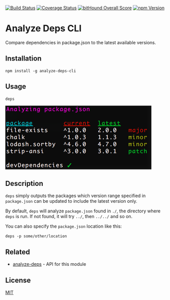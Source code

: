 [![Build Status](https://img.shields.io/codeship/57c45940-71a4-0134-fc58-4aa32a10a3f8/master.svg?style=flat-square)](https://codeship.com/projects/178400)
[![Coverage Status](https://img.shields.io/codecov/c/github/moroshko/analyze-deps-cli/master.svg?style=flat-square)](https://codecov.io/gh/moroshko/analyze-deps-cli)
[![bitHound Overall Score](https://www.bithound.io/github/moroshko/analyze-deps-cli/badges/score.svg)](https://www.bithound.io/github/moroshko/analyze-deps-cli)
[![npm Version](https://img.shields.io/npm/v/analyze-deps-cli.svg?style=flat-square)](https://npmjs.org/package/analyze-deps-cli)

# Analyze Deps CLI

Compare dependencies in package.json to the latest available versions.

## Installation

```shell
npm install -g analyze-deps-cli
```

## Usage

```shell
deps
```

![deps output](deps-output.png)

## Description

`deps` simply outputs the packages which version range specified in `package.json` can be updated to include the latest version only.

By default, `deps` will analyze `package.json` found in `./`, the directory where `deps` is run. If not found, it will try `../`, then `../../` and so on.

You can also specify the `package.json` location like this:

```shell
deps -p some/other/location
```

## Related

* [analyze-deps](https://github.com/moroshko/analyze-deps) - API for this module

## License

[MIT](http://moroshko.mit-license.org)
